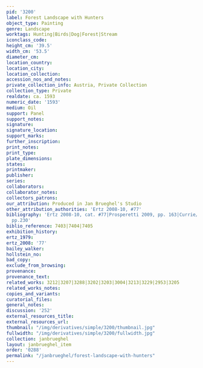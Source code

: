 ```yaml
---
pid: '3200'
label: Forest Landscape with Hunters
object_type: Painting
genre: Landscape
worktags: Hunting|Birds|Dog|Forest|Stream
iconclass_code:
height_cm: '39.5'
width_cm: '53.5'
diameter_cm:
location_country:
location_city:
location_collection:
accession_nos_and_notes:
private_collection_info: Austria, Private Collection
collection_type: Private
realdate: ca. 1593
numeric_date: '1593'
medium: Oil
support: Panel
support_notes:
signature:
signature_location:
support_marks:
further_inscription:
print_notes:
print_type:
plate_dimensions:
states:
printmaker:
publisher:
series:
collaborators:
collaborator_notes:
collectors_patrons:
our_attribution: Produced in Jan Brueghel's Studio
other_attribution_authorities: 'Ertz 2008-10, #77'
bibliography: 'Ertz 2008-10, cat. #77|Prosperetti 2009, pp. 163|Currie/Allart 2012,
  pp.230'
biblio_reference: 7403|7404|7405
exhibition_history:
ertz_1979:
ertz_2008: '77'
bailey_walker:
hollstein_no:
bad_copy:
exclude_from_browsing:
provenance:
provenance_text:
related_works: 3212|3207|3288|3202|3203|3004|3213|3229|2953|3205
related_works_notes:
copies_and_variants:
curatorial_files:
general_notes:
discussion: '252'
external_resources_title:
external_resources_url:
thumbnail: "/img/derivatives/simple/3200/thumbnail.jpg"
fullwidth: "/img/derivatives/simple/3200/fullwidth.jpg"
collection: janbrueghel
layout: janbrueghel_item
order: '0288'
permalink: "/janbrueghel/forest-landscape-with-hunters"
---
```

